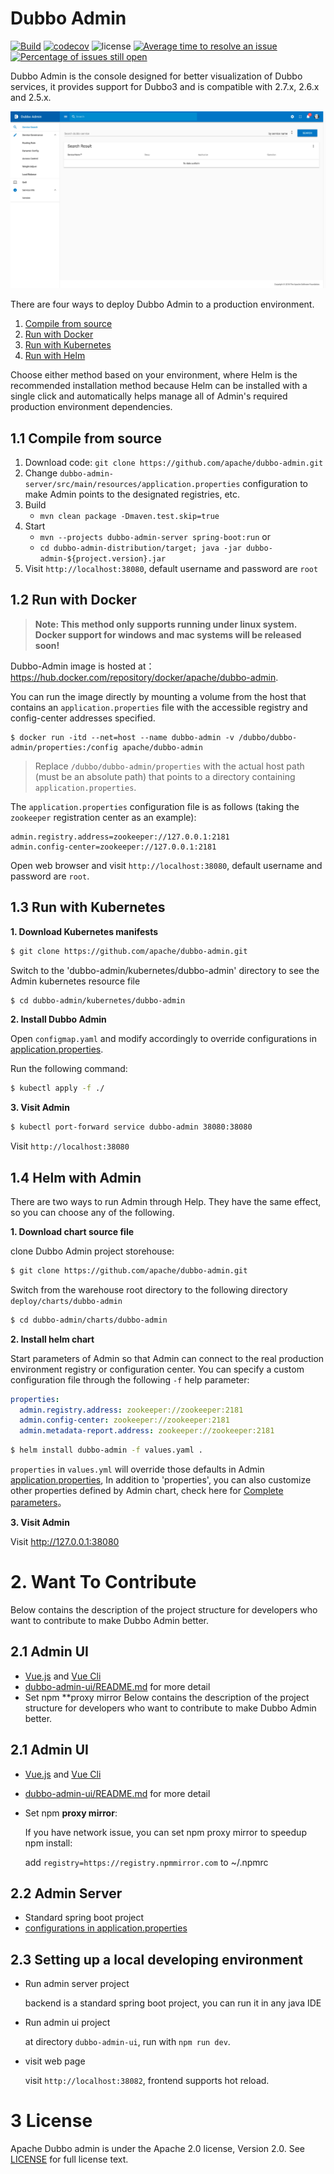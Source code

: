 # Dubbo Admin

[![Build](https://github.com/apache/dubbo-admin/actions/workflows/ci.yml/badge.svg)](https://github.com/apache/dubbo-admin/actions/workflows/ci.yml)
[![codecov](https://codecov.io/gh/apache/dubbo-admin/branch/develop/graph/badge.svg)](https://codecov.io/gh/apache/dubbo-admin/branches/develop)
![license](https://img.shields.io/github/license/apache/dubbo-admin.svg)
[![Average time to resolve an issue](http://isitmaintained.com/badge/resolution/apache/dubbo-admin.svg)](http://isitmaintained.com/project/apache/dubbo-admin "Average time to resolve an issue")
[![Percentage of issues still open](http://isitmaintained.com/badge/open/apache/dubbo-admin.svg)](http://isitmaintained.com/project/apache/dubbo-admin "Percentage of issues still open")

Dubbo Admin is the console designed for better visualization of Dubbo services, it provides support for Dubbo3 and is compatible with 2.7.x, 2.6.x and 2.5.x.

![index](https://raw.githubusercontent.com/apache/dubbo-admin/develop/doc/images/index.png)

There are four ways to deploy Dubbo Admin to a production environment.

1. [Compile from source](#11-compile-from-source)
2. [Run with Docker](#12-run-with-docker)
3. [Run with Kubernetes](#13-run-with-kubernetes)
4. [Run with Helm](#14-run-with-helm)

Choose either method based on your environment, where Helm is the recommended installation method because Helm can be installed with a single click and automatically helps manage all of Admin's required production environment dependencies.

## 1.1 Compile from source

1. Download code: `git clone https://github.com/apache/dubbo-admin.git`
2. Change `dubbo-admin-server/src/main/resources/application.properties` configuration to make Admin points to the designated registries, etc.
3. Build
    - `mvn clean package -Dmaven.test.skip=true`
4. Start
    * `mvn --projects dubbo-admin-server spring-boot:run`
      or
    * `cd dubbo-admin-distribution/target; java -jar dubbo-admin-${project.version}.jar`
5. Visit  `http://localhost:38080`, default username and password are `root`

## 1.2 Run with Docker

> **Note: This method only supports running under linux system. Docker support for windows and mac systems will be released soon!**

Dubbo-Admin image is hosted at： https://hub.docker.com/repository/docker/apache/dubbo-admin.

You can run the image directly by mounting a volume from the host that contains an `application.properties` file with the accessible registry and config-center addresses specified.

```shell
$ docker run -itd --net=host --name dubbo-admin -v /dubbo/dubbo-admin/properties:/config apache/dubbo-admin
```

> Replace `/dubbo/dubbo-admin/properties` with the actual host path (must be an absolute path) that points to a directory containing `application.properties`.

The `application.properties` configuration file is as follows (taking the `zookeeper` registration center as an example):

```properties
admin.registry.address=zookeeper://127.0.0.1:2181
admin.config-center=zookeeper://127.0.0.1:2181
```

Open web browser and visit `http://localhost:38080`, default username and password are `root`.

## 1.3 Run with Kubernetes

**1. Download Kubernetes manifests**
```sh
$ git clone https://github.com/apache/dubbo-admin.git
```

Switch to the 'dubbo-admin/kubernetes/dubbo-admin' directory to see the Admin kubernetes resource file
```sh
$ cd dubbo-admin/kubernetes/dubbo-admin
```

**2. Install Dubbo Admin**

Open `configmap.yaml` and modify accordingly to override configurations in [application.properties](./dubbo-admin-server/src/main/resources/application.properties).

Run the following command:

```sh
$ kubectl apply -f ./
```

**3. Visit Admin**
```sh
$ kubectl port-forward service dubbo-admin 38080:38080
```

Visit `http://localhost:38080`


## 1.4 Helm with Admin
There are two ways to run Admin through Help. They have the same effect, so you can choose any of the following.

**1. Download chart source file**

clone Dubbo Admin project storehouse:

```sh
$ git clone https://github.com/apache/dubbo-admin.git
```

Switch from the warehouse root directory to the following directory `deploy/charts/dubbo-admin`

```sh
$ cd dubbo-admin/charts/dubbo-admin
```
**2. Install helm chart**

Start parameters of Admin so that Admin can connect to the real production environment registry or configuration center. You can specify a custom configuration file through the following `-f` help parameter:
```yaml
properties:
  admin.registry.address: zookeeper://zookeeper:2181
  admin.config-center: zookeeper://zookeeper:2181
  admin.metadata-report.address: zookeeper://zookeeper:2181
```

```sh
$ helm install dubbo-admin -f values.yaml .
```

`properties` in `values.yml` will override those defaults in Admin [application.properties](./dubbo-admin-server/src/main/resources/application.properties), In addition to 'properties', you can also customize other properties defined by Admin chart, check here for [Complete parameters](./charts/helm/dubbo-admin/values.yaml)。

**3. Visit Admin**

Visit http://127.0.0.1:38080

# 2. Want To Contribute

Below contains the description of the project structure for developers who want to contribute to make Dubbo Admin better.

## 2.1 Admin UI

- [Vue.js](https://vuejs.org) and [Vue Cli](https://cli.vuejs.org/)
- [dubbo-admin-ui/README.md](dubbo-admin-ui/README.md) for more detail
- Set npm **proxy mirror
Below contains the description of the project structure for developers who want to contribute to make Dubbo Admin better.

## 2.1 Admin UI

- [Vue.js](https://vuejs.org) and [Vue Cli](https://cli.vuejs.org/)
- [dubbo-admin-ui/README.md](dubbo-admin-ui/README.md) for more detail
- Set npm **proxy mirror**:

  If you have network issue, you can set npm proxy mirror to speedup npm install:

  add `registry=https://registry.npmmirror.com` to ~/.npmrc

## 2.2 Admin Server

* Standard spring boot project
* [configurations in application.properties](https://github.com/apache/dubbo-admin/wiki/Dubbo-Admin-configuration)


## 2.3 Setting up a local developing environment
* Run admin server project

  backend is a standard spring boot project, you can run it in any java IDE

* Run admin ui project

  at directory `dubbo-admin-ui`, run with `npm run dev`.

* visit web page

  visit `http://localhost:38082`, frontend supports hot reload.

# 3 License

Apache Dubbo admin is under the Apache 2.0 license, Version 2.0.
See [LICENSE](https://github.com/apache/dubbo-admin/blob/develop/LICENSE) for full license text.
